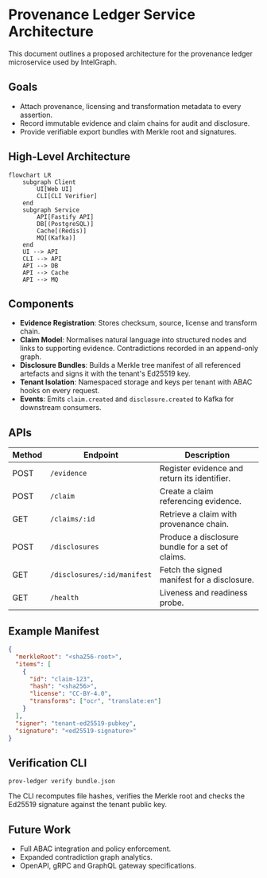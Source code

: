 # Provenance Ledger Service Architecture

This document outlines a proposed architecture for the provenance ledger microservice used by IntelGraph.

## Goals
- Attach provenance, licensing and transformation metadata to every assertion.
- Record immutable evidence and claim chains for audit and disclosure.
- Provide verifiable export bundles with Merkle root and signatures.

## High-Level Architecture
```mermaid
flowchart LR
    subgraph Client
        UI[Web UI]
        CLI[CLI Verifier]
    end
    subgraph Service
        API[Fastify API]
        DB[(PostgreSQL)]
        Cache[(Redis)]
        MQ[(Kafka)]
    end
    UI --> API
    CLI --> API
    API --> DB
    API --> Cache
    API --> MQ
```

## Components
- **Evidence Registration**: Stores checksum, source, license and transform chain.
- **Claim Model**: Normalises natural language into structured nodes and links to supporting evidence. Contradictions recorded in an append-only graph.
- **Disclosure Bundles**: Builds a Merkle tree manifest of all referenced artefacts and signs it with the tenant's Ed25519 key.
- **Tenant Isolation**: Namespaced storage and keys per tenant with ABAC hooks on every request.
- **Events**: Emits `claim.created` and `disclosure.created` to Kafka for downstream consumers.

## APIs
| Method | Endpoint | Description |
| --- | --- | --- |
| POST | `/evidence` | Register evidence and return its identifier. |
| POST | `/claim` | Create a claim referencing evidence. |
| GET | `/claims/:id` | Retrieve a claim with provenance chain. |
| POST | `/disclosures` | Produce a disclosure bundle for a set of claims. |
| GET | `/disclosures/:id/manifest` | Fetch the signed manifest for a disclosure. |
| GET | `/health` | Liveness and readiness probe. |

## Example Manifest
```json
{
  "merkleRoot": "<sha256-root>",
  "items": [
    {
      "id": "claim-123",
      "hash": "<sha256>",
      "license": "CC-BY-4.0",
      "transforms": ["ocr", "translate:en"]
    }
  ],
  "signer": "tenant-ed25519-pubkey",
  "signature": "<ed25519-signature>"
}
```

## Verification CLI
```
prov-ledger verify bundle.json
```
The CLI recomputes file hashes, verifies the Merkle root and checks the Ed25519 signature against the tenant public key.

## Future Work
- Full ABAC integration and policy enforcement.
- Expanded contradiction graph analytics.
- OpenAPI, gRPC and GraphQL gateway specifications.
